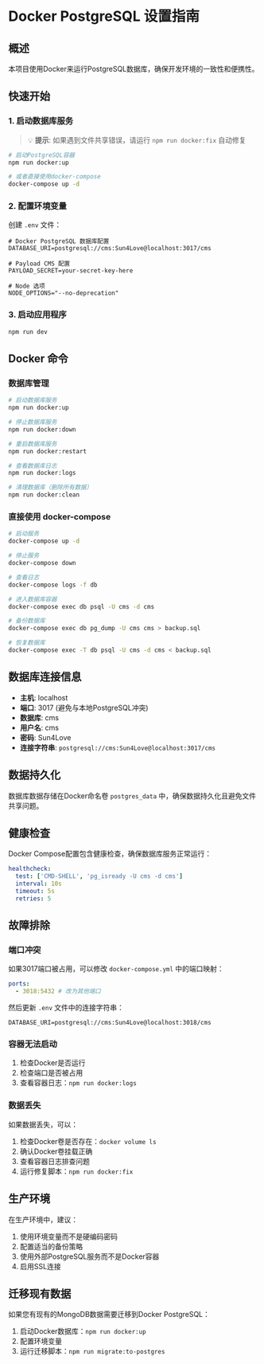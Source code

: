 # Docker PostgreSQL 设置指南

## 概述

本项目使用Docker来运行PostgreSQL数据库，确保开发环境的一致性和便携性。

## 快速开始

### 1. 启动数据库服务

> 💡 **提示**: 如果遇到文件共享错误，请运行 `npm run docker:fix` 自动修复

```bash
# 启动PostgreSQL容器
npm run docker:up

# 或者直接使用docker-compose
docker-compose up -d
```

### 2. 配置环境变量

创建 `.env` 文件：

```env
# Docker PostgreSQL 数据库配置
DATABASE_URI=postgresql://cms:Sun4Love@localhost:3017/cms

# Payload CMS 配置
PAYLOAD_SECRET=your-secret-key-here

# Node 选项
NODE_OPTIONS="--no-deprecation"
```

### 3. 启动应用程序

```bash
npm run dev
```

## Docker 命令

### 数据库管理

```bash
# 启动数据库服务
npm run docker:up

# 停止数据库服务
npm run docker:down

# 重启数据库服务
npm run docker:restart

# 查看数据库日志
npm run docker:logs

# 清理数据库（删除所有数据）
npm run docker:clean
```

### 直接使用 docker-compose

```bash
# 启动服务
docker-compose up -d

# 停止服务
docker-compose down

# 查看日志
docker-compose logs -f db

# 进入数据库容器
docker-compose exec db psql -U cms -d cms

# 备份数据库
docker-compose exec db pg_dump -U cms cms > backup.sql

# 恢复数据库
docker-compose exec -T db psql -U cms -d cms < backup.sql
```

## 数据库连接信息

- **主机**: localhost
- **端口**: 3017 (避免与本地PostgreSQL冲突)
- **数据库**: cms
- **用户名**: cms
- **密码**: Sun4Love
- **连接字符串**: `postgresql://cms:Sun4Love@localhost:3017/cms`

## 数据持久化

数据库数据存储在Docker命名卷 `postgres_data` 中，确保数据持久化且避免文件共享问题。

## 健康检查

Docker Compose配置包含健康检查，确保数据库服务正常运行：

```yaml
healthcheck:
  test: ['CMD-SHELL', 'pg_isready -U cms -d cms']
  interval: 10s
  timeout: 5s
  retries: 5
```

## 故障排除

### 端口冲突

如果3017端口被占用，可以修改 `docker-compose.yml` 中的端口映射：

```yaml
ports:
  - 3018:5432 # 改为其他端口
```

然后更新 `.env` 文件中的连接字符串：

```env
DATABASE_URI=postgresql://cms:Sun4Love@localhost:3018/cms
```

### 容器无法启动

1. 检查Docker是否运行
2. 检查端口是否被占用
3. 查看容器日志：`npm run docker:logs`

### 数据丢失

如果数据丢失，可以：

1. 检查Docker卷是否存在：`docker volume ls`
2. 确认Docker卷挂载正确
3. 查看容器日志排查问题
4. 运行修复脚本：`npm run docker:fix`

## 生产环境

在生产环境中，建议：

1. 使用环境变量而不是硬编码密码
2. 配置适当的备份策略
3. 使用外部PostgreSQL服务而不是Docker容器
4. 启用SSL连接

## 迁移现有数据

如果您有现有的MongoDB数据需要迁移到Docker PostgreSQL：

1. 启动Docker数据库：`npm run docker:up`
2. 配置环境变量
3. 运行迁移脚本：`npm run migrate:to-postgres`

